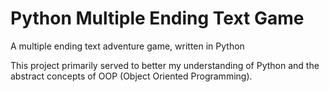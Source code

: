# Python Multiple Ending Text Game

A multiple ending text adventure game, written in Python

This project primarily served to better my understanding of Python and the abstract concepts of OOP (Object Oriented Programming).
